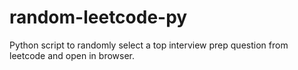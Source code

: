 # random-leetcode-py
Python script to randomly select a top interview prep question from leetcode and open in browser.
